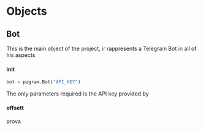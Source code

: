 # Objects

## Bot

This is the main object of the project, ir rappresents a Telegram Bot in all of his aspects
#### init
```python
bot = pzgram.Bot("API_KEY")
```
The only parameters required is the API key provided by
#### offsett
prova
